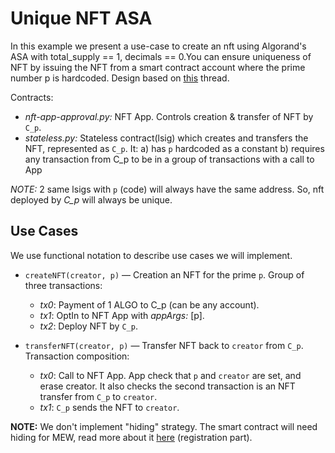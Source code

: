 # Unique NFT ASA

In this example we present a use-case to create an nft using Algorand's ASA with total_supply == 1, decimals == 0.You can ensure uniqueness of NFT by issuing the NFT from a smart contract account where the prime number p is hardcoded. Design based on [this](https://forum.algorand.org/t/unique-nft-asa-implementation/2704/2) thread.

Contracts:
+ *nft-app-approval.py:* NFT App. Controls creation & transfer of NFT by `C_p`.
+ *stateless.py:* Stateless contract(lsig) which creates and transfers the NFT, represented as `C_p`. It:
		a) has `p` hardcoded as a constant
		b) requires any transaction from C_p to be in a group of transactions with a call to App

*NOTE:* 2 same lsigs with `p` (code) will always have the same address. So, nft deployed by *C_p* will always be unique.

## Use Cases

We use functional notation to describe use cases we will implement.

-  `createNFT(creator, p)` — Creation an NFT for the prime `p`. Group of three transactions:
	+ *tx0*: Payment of 1 ALGO to C_p (can be any account).
	+ *tx1*: OptIn to NFT App with *appArgs:* [p].
	+ *tx2*: Deploy NFT by `C_p`.

-  `transferNFT(creator, p)` — Transfer NFT back to `creator` from `C_p`. Transaction composition:
	+ *tx0*: Call to NFT App. App check that `p` and `creator` are set, and erase creator. It also checks the second transaction is an NFT transfer from `C_p` to `creator`.
	+ *tx1*: `C_p` sends the NFT to `creator`.


**NOTE:** We don't implement "hiding" strategy. The smart contract will need hiding for MEW, read more about it [here](https://forum.algorand.org/t/unique-nft-asa-implementation/2704/2) (registration part).